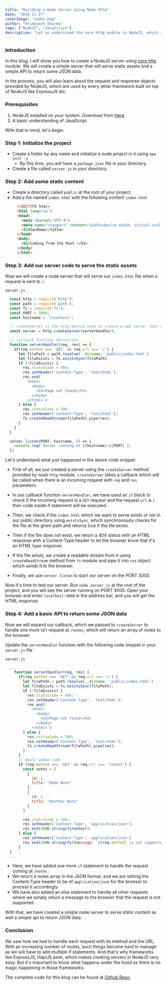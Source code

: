 ```yaml
---
title: "Building a Node Server using Node Http"
date: "2020-11-27"
coverImage: "index.png"
author: "Hridayesh Sharma"
tags: ["NodeJS", "JavaScript"]
description: "Let us understand the core http module in NodeJS, which is the basic building block of frameworks like ExpressJS etc."
---
```


### Introduction

In this blog, I will show you how to create a NodeJS server using [core http](https://nodejs.org/api/http.html) module.  We will create a simple server that will serve static assets and a simple API to return some JSON data. 

In the process, you will also learn about the request and response objects provided by NodeJS, which are used by every other framework built on top of NodeJS like ExpressJS etc. 

### Prerequisites

1. NodeJS installed on your system. Download from [Here](https://nodejs.org/en/download/)
2. A basic understanding of JavaScript

With that in mind, let's begin.


### Step 1: Initialize the project

- Create a folder by any name and initialize a node project in it using `npm init -y`
  - By this time, you will have a `package.json` file in your directory.
- Create a file called `server.js` in your directory.

### Step 2: Add some static content
- Create a directory called `public` at the root of your project.
- Add a file named `index.html` with the following content
  `index.html`
  ```html
    <!DOCTYPE html>
    <html lang="en">
    <head>
      <meta charset="UTF-8">
      <meta name="viewport" content="width=device-width, initial-scale=1.0">
      <title>Demo</title>
    </head>
    <body>
      <h1>Coming from the Root </h1>
    </body>
    </html>
  ```
### Step 3: Add our server code to serve the static assets

Now we will create a node server that will serve our `index.html` file when a request is sent to `/`.

`server.js`
  ```javascript
    const http = require('http');
    const path = require('path');
    const fs = require('fs');
    const PORT = 3000;
    const hostname = 'localhost';

    // createServer is the http method used to create a web server that takes a callback.
    const server = http.createServer(serverHandler);

    // callback function definition
    function serverHandler(req, res) => {
      if(req.method === 'GET' && req.url === '/') {
        let filePath = path.resolve(__dirname, 'public/index.html')
        let fileExists = fs.existsSync(filePath);
        if (!fileExists) {
          res.statusCode = 404;
          res.setHeader('Content-Type', 'text/html');
          res.end(`
            <html>
              <body>
                <h3>Page not found</h3>
              </body>
            </html>`)
        } else {
          res.statusCode = 200;
          res.setHeader('Content-Type', 'text/html');
          fs.createReadStream(filePath).pipe(res);
        }
      }
    }

    server.listen(PORT, hostname, () => {
      console.log(`Server running at ${hostname}:${PORT}`);   
    })

  ```

Let's understand what just happened in the above code snippet:

  - First of all, we just created a server using the `createServer` method provided by node `http` module. `createServer` takes a callback which will be called when there is an incoming request with `req` and `res` parameters.

  - In our callback function `serverHandler`, we have used an `if` block to check if the incoming request is a `GET` request and the request `url` is `/` then code inside if statement will be executed.

  - Then, we check if the `index.html` which we want to serve exists or not in our public directory using `existsSync`, which synchronously checks for the file at the given path and returns true if the file exists.

  - Then if the file does not exist, we return a 404 status with an HTML response with a Content-Type header to let the browser know that it's an HTML type response.

  - If the file exists, we create a readable stream from it using `createReadStream` method from `fs` module and pipe it into `res` object which sends it to the browser.

  - Finally, we use `server.listen` to start our server on the PORT 3000.

Now it's time to test our server. Run `node server.js` at the root of the project, and you will see the server running on PORT 3000.
Open your browser and enter `localhost:3000` in the address bar, and you will get the HTML response. 

### Step 4: Add a basic API to return some JSON data

Now we will expand our callback, which we passed to `createServer` to handle one more `GET` request at `/notes`, which will return an array of notes to the browser.

Update the `serverHandler` function with the following code snippet in your `server.js` file

`server.js`
  ```javascript
    ...
      function serverHandler(req, res) {
        if(req.method === 'GET' && req.url === '/') {
          let filePath = path.resolve(__dirname, 'public/index.html')
          let fileExists = fs.existsSync(filePath);
          if (!fileExists) {
            res.statusCode = 404;
            res.setHeader('Content-Type', 'text/html');
            res.end(`
              <html>
                <body>
                  <h3>Page not found</h3>
                </body>
              </html>`)
          } else {
            res.statusCode = 200;
            res.setHeader('Content-Type', 'text/html');
            fs.createReadStream(filePath).pipe(res);
          }
        }
        // Newly added code 
        if (req.method === 'GET' && req.url === "/notes") {
          const notes = [
            {
              id: 1,
              title: "Demo Note"
            },
            {
              id: 2,
              title: "Another Note"
            }
          ]

          res.statusCode = 200;
          res.setHeader('Content-Type', 'application/json');
          res.end(JSON.stringify(notes));
        } else {
          res.setHeader('Content-Type', 'application/json')
          res.end(JSON.stringify({message: `${req.method} is not supported for ${req.url}`}))
        } 
    }
    ...
```

- Here, we have added one more `if` statement to handle the request coming at `/notes` .
- We return a notes array in the JSON format, and we are setting the Content-Type header to be of `application/json` for the browser to process it accordingly.
- We have also added an else statement to handle all other requests where we simply return a message to the browser that the request is not supported.
  

With that, we have created a simple node server to serve static content as well a simple api to return JSON data. 


### Conclusion

We saw how we had to handle each request with its method and the URL. With an increasing number of routes, such things become hard to manage as we will have to add multiple if statements. And that's why frameworks like ExpressJS, HapiJS exist, which makes creating servers in NodeJS very easy. But it's important to know what happens under the hood as there is no magic happening in those frameworks.

The complete code for this blog can be found at [Github Repo](https://github.com/LoginRadius/engineering-blog-samples/tree/master/NodeJs/NodeHTTPServer).
